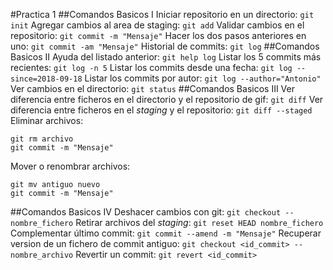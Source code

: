 #Practica 1
##Comandos Basicos I
Iniciar repositorio en un directorio:
`git init`
Agregar cambios al area de staging:
`git add`
Validar cambios en el repositorio:
`git commit -m "Mensaje"`
Hacer los dos pasos anteriores en uno:
`git commit -am "Mensaje"`
Historial de commits:
`git log`
##Comandos Basicos II
Ayuda del listado anterior:
`git help log`
Listar los 5 commits más recientes:
`git log -n 5`
Listar los commits desde una fecha:
`git log --since=2018-09-18`
Listar los commits por autor:
`git log --author="Antonio"`
Ver cambios en el directorio:
`git status`
##Comandos Basicos III
Ver diferencia entre ficheros en el directorio y el repositorio de gif:
`git diff`
Ver diferencia entre ficheros en el *staging* y el repositorio:
`git diff --staged`
Eliminar archivos:
~~~
git rm archivo
git commit -m "Mensaje"
~~~
Mover o renombrar archivos:
~~~
git mv antiguo nuevo
git commit -m "Mensaje"
~~~
##Comandos Basicos IV
Deshacer cambios con git:
`git checkout -- nombre_fichero`
Retirar archivos del *staging*:
`git reset HEAD nombre_fichero`
Complementar último commit:
`git commit --amend -m "Mensaje"`
Recuperar version de un fichero de commit antiguo:
`git checkout <id_commit> -- nombre_archivo`
Revertir un commit:
`git revert <id_commit>`
